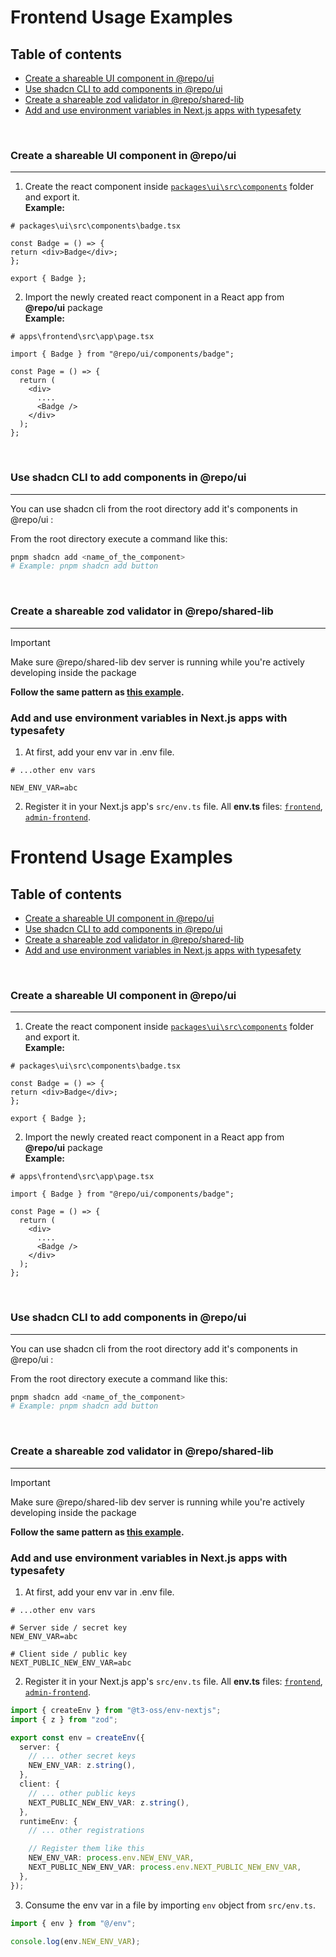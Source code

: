 # Frontend Usage Examples

## Table of contents

<ul>
    <li>
      <a href="#create-a-shareable-ui-component-in-repoui">Create a shareable UI component in @repo/ui</a>
    </li>
    <li><a href="#use-shadcn-cli-to-add-components-in-repoui">Use shadcn CLI to add components in @repo/ui</a></li>
    <li><a href="#create-a-shareable-zod-validator-in-reposhared-lib">Create a shareable zod validator in @repo/shared-lib</a></li>
    <li><a href="#add-and-use-environment-variables-in-nextjs-apps-with-typesafety">Add and use environment variables in Next.js apps with typesafety</a></li>
</ul>

<br/>

### Create a shareable UI component in @repo/ui

---

1.  Create the react component inside [`packages\ui\src\components`](./packages/ui/src/components) folder and export it.
    <br/>
    **Example:**

```tsx
# packages\ui\src\components\badge.tsx

const Badge = () => {
return <div>Badge</div>;
};

export { Badge };
```

2. Import the newly created react component in a React app from **@repo/ui** package
   <br/>
   **Example:**

```tsx
# apps\frontend\src\app\page.tsx

import { Badge } from "@repo/ui/components/badge";

const Page = () => {
  return (
    <div>
      ....
      <Badge />
    </div>
  );
};

```

<br/>

### Use shadcn CLI to add components in @repo/ui

---

You can use shadcn cli from the root directory add it's components in @repo/ui :

From the root directory execute a command like this:

```sh
pnpm shadcn add <name_of_the_component>
# Example: pnpm shadcn add button
```

<br/>

### Create a shareable zod validator in @repo/shared-lib

---

> [!IMPORTANT]
> Make sure @repo/shared-lib dev server is running while you're actively developing inside the package

**Follow the same pattern as [this example](#use-shadcn-cli-to-add-components-in-repoui).**

### Add and use environment variables in Next.js apps with typesafety

1. At first, add your env var in .env file.

```env
# ...other env vars

NEW_ENV_VAR=abc
```

2. Register it in your Next.js app's `src/env.ts` file. All **env.ts** files: [`frontend`](./apps/frontend/src/env.ts), [`admin-frontend`](./apps/admin-frontend/src/env.ts).

# Frontend Usage Examples

## Table of contents

<ul>
    <li>
      <a href="#create-a-shareable-ui-component-in-repoui">Create a shareable UI component in @repo/ui</a>
    </li>
    <li><a href="#use-shadcn-cli-to-add-components-in-repoui">Use shadcn CLI to add components in @repo/ui</a></li>
    <li><a href="#create-a-shareable-zod-validator-in-reposhared-lib">Create a shareable zod validator in @repo/shared-lib</a></li>
    <li><a href="#add-and-use-environment-variables-in-nextjs-apps-with-typesafety">Add and use environment variables in Next.js apps with typesafety</a></li>
</ul>

<br/>

### Create a shareable UI component in @repo/ui

---

1.  Create the react component inside [`packages\ui\src\components`](./packages/ui/src/components) folder and export it.
    <br/>
    **Example:**

```tsx
# packages\ui\src\components\badge.tsx

const Badge = () => {
return <div>Badge</div>;
};

export { Badge };
```

2. Import the newly created react component in a React app from **@repo/ui** package
   <br/>
   **Example:**

```tsx
# apps\frontend\src\app\page.tsx

import { Badge } from "@repo/ui/components/badge";

const Page = () => {
  return (
    <div>
      ....
      <Badge />
    </div>
  );
};

```

<br/>

### Use shadcn CLI to add components in @repo/ui

---

You can use shadcn cli from the root directory add it's components in @repo/ui :

From the root directory execute a command like this:

```sh
pnpm shadcn add <name_of_the_component>
# Example: pnpm shadcn add button
```

<br/>

### Create a shareable zod validator in @repo/shared-lib

---

> [!IMPORTANT]
> Make sure @repo/shared-lib dev server is running while you're actively developing inside the package

**Follow the same pattern as [this example](#use-shadcn-cli-to-add-components-in-repoui).**

### Add and use environment variables in Next.js apps with typesafety

1. At first, add your env var in .env file.

```env
# ...other env vars

# Server side / secret key
NEW_ENV_VAR=abc

# Client side / public key
NEXT_PUBLIC_NEW_ENV_VAR=abc
```

2. Register it in your Next.js app's `src/env.ts` file. All **env.ts** files: [`frontend`](./apps/frontend/src/env.ts), [`admin-frontend`](./apps/admin-frontend/src/env.ts).

```typescript
import { createEnv } from "@t3-oss/env-nextjs";
import { z } from "zod";

export const env = createEnv({
  server: {
    // ... other secret keys
    NEW_ENV_VAR: z.string(),
  },
  client: {
    // ... other public keys
    NEXT_PUBLIC_NEW_ENV_VAR: z.string(),
  },
  runtimeEnv: {
    // ... other registrations

    // Register them like this
    NEW_ENV_VAR: process.env.NEW_ENV_VAR,
    NEXT_PUBLIC_NEW_ENV_VAR: process.env.NEXT_PUBLIC_NEW_ENV_VAR,
  },
});
```

3. Consume the env var in a file by importing `env` object from `src/env.ts`.

```typescript
import { env } from "@/env";

console.log(env.NEW_ENV_VAR);
```
